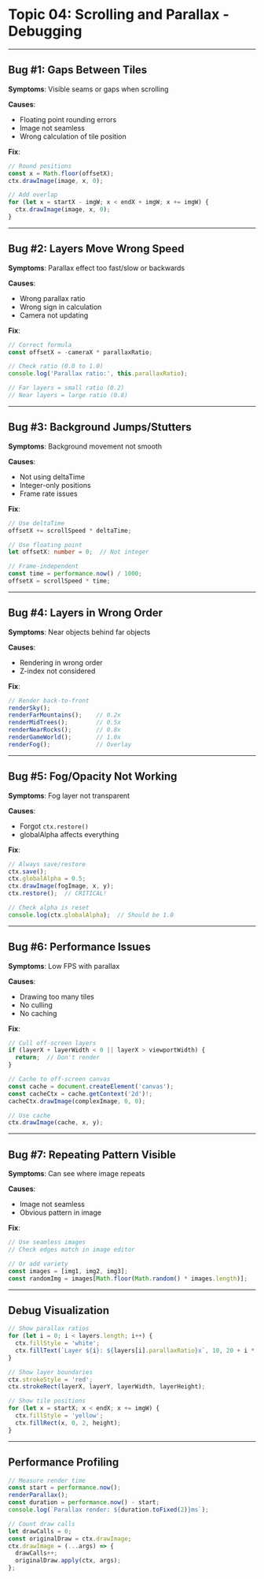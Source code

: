 # Topic 04: Scrolling and Parallax - Debugging

---

## Bug #1: Gaps Between Tiles

**Symptoms**: Visible seams or gaps when scrolling

**Causes**:
- Floating point rounding errors
- Image not seamless
- Wrong calculation of tile position

**Fix**:
```typescript
// Round positions
const x = Math.floor(offsetX);
ctx.drawImage(image, x, 0);

// Add overlap
for (let x = startX - imgW; x < endX + imgW; x += imgW) {
  ctx.drawImage(image, x, 0);
}
```

---

## Bug #2: Layers Move Wrong Speed

**Symptoms**: Parallax effect too fast/slow or backwards

**Causes**:
- Wrong parallax ratio
- Wrong sign in calculation
- Camera not updating

**Fix**:
```typescript
// Correct formula
const offsetX = -cameraX * parallaxRatio;

// Check ratio (0.0 to 1.0)
console.log('Parallax ratio:', this.parallaxRatio);

// Far layers = small ratio (0.2)
// Near layers = large ratio (0.8)
```

---

## Bug #3: Background Jumps/Stutters

**Symptoms**: Background movement not smooth

**Causes**:
- Not using deltaTime
- Integer-only positions
- Frame rate issues

**Fix**:
```typescript
// Use deltaTime
offsetX += scrollSpeed * deltaTime;

// Use floating point
let offsetX: number = 0;  // Not integer

// Frame-independent
const time = performance.now() / 1000;
offsetX = scrollSpeed * time;
```

---

## Bug #4: Layers in Wrong Order

**Symptoms**: Near objects behind far objects

**Causes**:
- Rendering in wrong order
- Z-index not considered

**Fix**:
```typescript
// Render back-to-front
renderSky();
renderFarMountains();    // 0.2x
renderMidTrees();        // 0.5x
renderNearRocks();       // 0.8x
renderGameWorld();       // 1.0x
renderFog();             // Overlay
```

---

## Bug #5: Fog/Opacity Not Working

**Symptoms**: Fog layer not transparent

**Causes**:
- Forgot `ctx.restore()`
- globalAlpha affects everything

**Fix**:
```typescript
// Always save/restore
ctx.save();
ctx.globalAlpha = 0.5;
ctx.drawImage(fogImage, x, y);
ctx.restore();  // CRITICAL!

// Check alpha is reset
console.log(ctx.globalAlpha);  // Should be 1.0
```

---

## Bug #6: Performance Issues

**Symptoms**: Low FPS with parallax

**Causes**:
- Drawing too many tiles
- No culling
- No caching

**Fix**:
```typescript
// Cull off-screen layers
if (layerX + layerWidth < 0 || layerX > viewportWidth) {
  return;  // Don't render
}

// Cache to off-screen canvas
const cache = document.createElement('canvas');
const cacheCtx = cache.getContext('2d')!;
cacheCtx.drawImage(complexImage, 0, 0);

// Use cache
ctx.drawImage(cache, x, y);
```

---

## Bug #7: Repeating Pattern Visible

**Symptoms**: Can see where image repeats

**Causes**:
- Image not seamless
- Obvious pattern in image

**Fix**:
```typescript
// Use seamless images
// Check edges match in image editor

// Or add variety
const images = [img1, img2, img3];
const randomImg = images[Math.floor(Math.random() * images.length)];
```

---

## Debug Visualization

```typescript
// Show parallax ratios
for (let i = 0; i < layers.length; i++) {
  ctx.fillStyle = 'white';
  ctx.fillText(`Layer ${i}: ${layers[i].parallaxRatio}x`, 10, 20 + i * 20);
}

// Show layer boundaries
ctx.strokeStyle = 'red';
ctx.strokeRect(layerX, layerY, layerWidth, layerHeight);

// Show tile positions
for (let x = startX; x < endX; x += imgW) {
  ctx.fillStyle = 'yellow';
  ctx.fillRect(x, 0, 2, height);
}
```

---

## Performance Profiling

```typescript
// Measure render time
const start = performance.now();
renderParallax();
const duration = performance.now() - start;
console.log(`Parallax render: ${duration.toFixed(2)}ms`);

// Count draw calls
let drawCalls = 0;
const originalDraw = ctx.drawImage;
ctx.drawImage = (...args) => {
  drawCalls++;
  originalDraw.apply(ctx, args);
};
```
